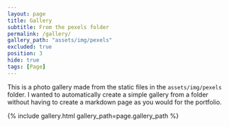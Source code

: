 ```yaml
---
layout: page
title: Gallery
subtitle: From the pexels folder
permalink: /gallery/
gallery_path: "assets/img/pexels"
excluded: true
position: 3
hide: true
tags: [Page]
---
```


This is a photo gallery made from the static files in the `assets/img/pexels` folder. 
I wanted to automatically create a simple gallery from a folder without having to create a markdown page as you would for the portfolio.


{% include gallery.html gallery_path=page.gallery_path %}
